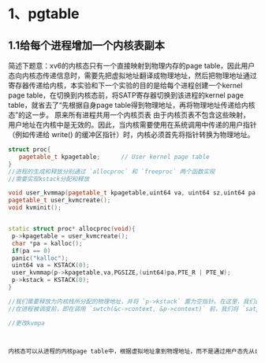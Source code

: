 # 1、pgtable
## 1.1给每个进程增加一个内核表副本
简述下题意：xv6的内核态只有一个直接映射到物理内存的page table，因此用户态向内核态传递信息时，需要先把虚拟地址翻译成物理地址，然后把物理地址通过寄存器传递给内核，本实验和下一个实验的目的是给每个进程创建一个kernel page table，在切换到内核态前，将SATP寄存器切换到该进程的kernel page table，就省去了“先根据自身page table得到物理地址，再将物理地址传递给内核态”的这一步。
原来所有进程共用一个内核页表
由于内核页表不包含这些映射，用户地址在内核中是无效的。因此，当内核需要使用在系统调用中传递的用户指针（例如传递给 write() 的缓冲区指针）时，内核必须首先将指针转换为物理地址。
 ```cpp
 struct proc{
    pagetable_t kpagetable;      // User kernel page table
 }
 //进程的生成和释放分别通过 `allocproc` 和 `freeproc` 两个函数实现
 //需要实现kstack分配和释放

 void user_kvmmap(pagetable_t kpagetable,uint64 va, uint64 sz,uint64 pa, int perm);
 pagetable_t user_kvmcreate();
 void kvminit();


static struct proc* allocproc(void){
  p->kpagetable = user_kvmcreate();
  char *pa = kalloc();
  if(pa == 0)
  panic("kalloc");
  uint64 va = KSTACK(0);
  user_kvmmap(p->kpagetable,va,PGSIZE,(uint64)pa,PTE_R | PTE_W);
  p->kstack = KSTACK(0);
}

//我们需要释放为内核栈所分配的物理地址，并将 `p->kstack` 置为空指针。在这里，我们调用 `user_kvmfree` 完成内核页表的释放操作：
//在进程被调度前，即在调用 `swtch(&c->context, &p->context)` 前，我们将 `satp` 置为该进程的内核页表副本，并刷新TLB，并在//返回后将该寄存器切换至总内核页表 `kernel_pagetable` 。如无进程需要被调度，我们仍将当前 `satp` 置为 `kernel_pagetable` 。

//更改kvmpa



内核态可以从进程的内核page table中，根据虚拟地址拿到物理地址，而不是通过用户态先从自身page table拿到对应的物理地址，通过寄存器将物理地址传到内核态，因此我们需要把地址映射加入到内核page table中，要注意的是要保证地址映射的地址不会超过PLIC寄存器地址。
 ```